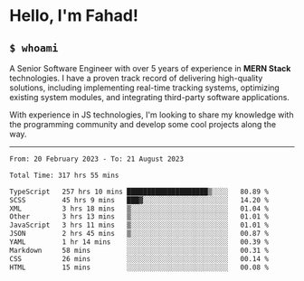 <h1>Hello, I'm Fahad!</h1>

<h2><code>$ whoami</code></h2>

A Senior Software Engineer with over 5 years of experience in **MERN Stack** technologies. I have a proven track record of delivering high-quality solutions, including implementing real-time tracking systems, optimizing existing system modules, and integrating third-party software applications.

With experience in JS technologies, I'm looking to share my knowledge with the programming community and develop some cool projects along the way.

---

<!--START_SECTION:waka-->

```txt
From: 20 February 2023 - To: 21 August 2023

Total Time: 317 hrs 55 mins

TypeScript   257 hrs 10 mins ████████████████████▒░░░░   80.89 %
SCSS         45 hrs 9 mins   ███▓░░░░░░░░░░░░░░░░░░░░░   14.20 %
XML          3 hrs 18 mins   ▒░░░░░░░░░░░░░░░░░░░░░░░░   01.04 %
Other        3 hrs 13 mins   ▒░░░░░░░░░░░░░░░░░░░░░░░░   01.01 %
JavaScript   3 hrs 11 mins   ▒░░░░░░░░░░░░░░░░░░░░░░░░   01.01 %
JSON         2 hrs 45 mins   ▒░░░░░░░░░░░░░░░░░░░░░░░░   00.87 %
YAML         1 hr 14 mins    ░░░░░░░░░░░░░░░░░░░░░░░░░   00.39 %
Markdown     58 mins         ░░░░░░░░░░░░░░░░░░░░░░░░░   00.31 %
CSS          26 mins         ░░░░░░░░░░░░░░░░░░░░░░░░░   00.14 %
HTML         15 mins         ░░░░░░░░░░░░░░░░░░░░░░░░░   00.08 %
```

<!--END_SECTION:waka-->

<!--
**heyFahad/heyFahad** is a ✨ _special_ ✨ repository because its `README.md` (this file) appears on your GitHub profile.

Here are some ideas to get you started:

- 🔭 I’m currently working on ...
- 🌱 I’m currently learning ...
- 👯 I’m looking to collaborate on ...
- 🤔 I’m looking for help with ...
- 💬 Ask me about ...
- 📫 How to reach me: ...
- 😄 Pronouns: ...
- ⚡ Fun fact: ...
-->
